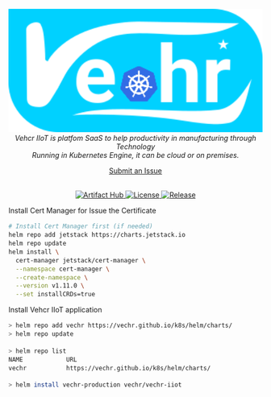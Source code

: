 <p align="center">
  <a href="" target="blank"><img src="https://raw.githubusercontent.com/vechr/k8s/master/images/vechrk8s.svg" width="1000" alt="Vechr k8s" /></a>
  <br>
  <i>Vehcr IIoT is platfom SaaS to help productivity in manufacturing through Technology
    <br> Running in Kubernetes Engine, it can be cloud or on premises.</i>
  <br>
</p>

<p align="center">
  <a href="https://github.com/vechr/k8s/issues">Submit an Issue</a>
  <br>
  <br>
</p>

<p align="center">
  <a href="https://artifacthub.io/packages/helm/vechr/vechr-iiot">
    <img alt="Artifact Hub" src="https://img.shields.io/endpoint?url=https://artifacthub.io/badge/repository/vechr-iiot">
  </a>
  <a href="https://raw.githubusercontent.com/vechr/k8s/master/LICENSE">
    <img alt="License" src="https://img.shields.io/github/license/vechr/k8s">
  </a>
  <a href="https://github.com/vechr/k8s/releases/latest">
    <img alt="Release" src="https://img.shields.io/github/release/vechr/k8s.svg">
  </a>
</p>

Install Cert Manager for Issue the Certificate
```bash
# Install Cert Manager first (if needed)
helm repo add jetstack https://charts.jetstack.io
helm repo update
helm install \
  cert-manager jetstack/cert-manager \
  --namespace cert-manager \
  --create-namespace \
  --version v1.11.0 \
  --set installCRDs=true
```

Install Vehcr IIoT application
```sh
> helm repo add vechr https://vechr.github.io/k8s/helm/charts/
> helm repo update

> helm repo list
NAME          	URL 
vechr          	https://vechr.github.io/k8s/helm/charts/

> helm install vechr-production vechr/vechr-iiot
```